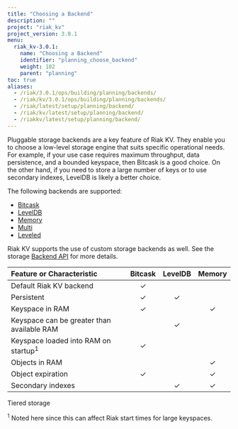 ```yaml
---
title: "Choosing a Backend"
description: ""
project: "riak_kv"
project_version: 3.0.1
menu:
  riak_kv-3.0.1:
    name: "Choosing a Backend"
    identifier: "planning_choose_backend"
    weight: 102
    parent: "planning"
toc: true
aliases:
  - /riak/3.0.1/ops/building/planning/backends/
  - /riak/kv/3.0.1/ops/building/planning/backends/
  - /riak/latest/setup/planning/backend/
  - /riak/kv/latest/setup/planning/backend/
  - /riakkv/latest/setup/planning/backend/
---
```


[plan backend bitcask]: {{<baseurl>}}riak/kv/3.0.1/setup/planning/backend/bitcask
[plan backend leveldb]: {{<baseurl>}}riak/kv/3.0.1/setup/planning/backend/leveldb
[plan backend memory]: {{<baseurl>}}riak/kv/3.0.1/setup/planning/backend/memory
[plan backend multi]: {{<baseurl>}}riak/kv/3.0.1/setup/planning/backend/multi
[plan backend leveled]: {{<baseurl>}}riak/kv/3.0.1/setup/planning/backend/leveled
[dev api backend]: {{<baseurl>}}riak/kv/3.0.1/developing/api/backend

Pluggable storage backends are a key feature of Riak KV. They enable you to
choose a low-level storage engine that suits specific operational needs.
For example, if your use case requires maximum throughput, data
persistence, and a bounded keyspace, then Bitcask is a good choice. On
the other hand, if you need to store a large number of keys or to use
secondary indexes, LevelDB is likely a better choice.

The following backends are supported:

* [Bitcask][plan backend bitcask]
* [LevelDB][plan backend leveldb]
* [Memory][plan backend memory]
* [Multi][plan backend multi]
* [Leveled][plan backend leveled]

Riak KV supports the use of custom storage backends as well. See the
storage [Backend API][dev api backend] for more details.

Feature or Characteristic                      |Bitcask|LevelDB|Memory|
:----------------------------------------------|:-----:|:-----:|:----:|
Default Riak KV backend                        |✓      |       |      |
Persistent                                     |✓      |✓      |      |
Keyspace in RAM                                |✓      |       |✓     |
Keyspace can be greater than available RAM     |       |✓      |      |
Keyspace loaded into RAM on startup<sup>1</sup>|✓      |       |      |
Objects in RAM                                 |       |       |✓     |
Object expiration                              |✓      |       |✓     |
Secondary indexes                              |       |✓      |✓     |
Tiered storage

<sup>1</sup> Noted here since this can affect Riak start times for large
keyspaces.



